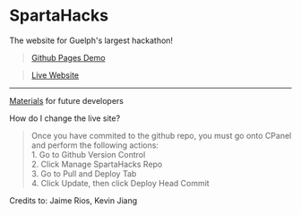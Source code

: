 # SpartaHacks
The website for Guelph's largest hackathon!

>[Github Pages Demo](https://avid-day.github.io/SpartaHacks/home.html "Spartahacks Website on Github Pages")

>[Live Website](http://spartahacks.ca)

---
[Materials](https://documentation.cpanel.net/display/CKB/Guide+to+Git+-+Deployment) for future developers

How do I change the live site? <br>
> Once you have commited to the github repo, you must go onto CPanel and perform the following actions:<br>1. Go to Github Version Control <br> 2. Click Manage SpartaHacks Repo <br> 3. Go to Pull and Deploy Tab <br> 4. Click Update, then click Deploy Head Commit <br>

Credits to:
Jaime Rios, Kevin Jiang
